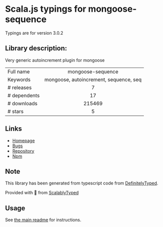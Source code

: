 
# Scala.js typings for mongoose-sequence

Typings are for version 3.0.2

## Library description:
Very generic autoincrement plugin for mongoose

|                    |                 |
| ------------------ | :-------------: |
| Full name          | mongoose-sequence |
| Keywords           | mongoose, autoincrement, sequence, seq |
| # releases         | 7 |
| # dependents       | 17 |
| # downloads        | 215469 |
| # stars            | 5 |

## Links
- [Homepage](https://github.com/ramiel/mongoose-sequence#readme)
- [Bugs](https://github.com/ramiel/mongoose-sequence/issues)
- [Repository](https://github.com/ramiel/mongoose-sequence)
- [Npm](https://www.npmjs.com/package/mongoose-sequence)
    


## Note
This library has been generated from typescript code from [DefinitelyTyped](https://definitelytyped.org).

Provided with :purple_heart: from [ScalablyTyped](https://github.com/oyvindberg/ScalablyTyped)

## Usage
See [the main readme](../../readme.md) for instructions.


